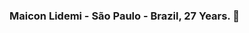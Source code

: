 ### Maicon Lidemi - São Paulo - Brazil, 27 Years. 🌟
<!--
<div>
  <a href="https://github.com/seu-usuário-aqui">
  <img height="300em"src="https://github-readme-stats.vercel.app/api/top-langs/?username=Annderlau&layout=compact&langs_count=7&theme=gotham"/>
  <img height="300em"src="https://github-readme-stats.vercel.app/api?username=Annderlau&show_icons=true&theme=gotham&include_all_commits=true&count_private=true"/>
  </div>
-->
